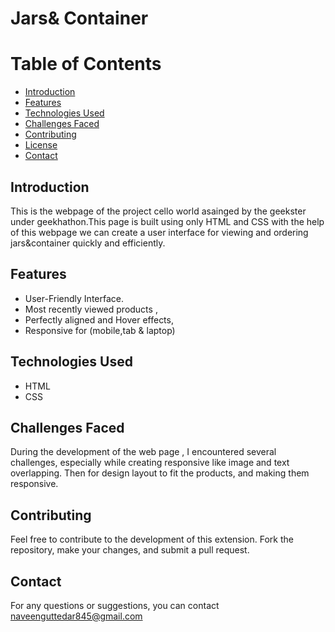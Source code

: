 # Jars& Container 

# Table of Contents
  - [Introduction](#introduction)
  - [Features](#features)
  - [Technologies Used](#technologies-used)
  - [Challenges Faced](#challenges-faced)
  - [Contributing](#contributing)
  - [License](#license)
  - [Contact](#contact)

## Introduction
This is the webpage of the project cello world asainged by the geekster under geekhathon.This page is built using only HTML and CSS with the help of this webpage we can create a user interface for viewing and ordering jars&container quickly and efficiently.

## Features

- User-Friendly Interface.
- Most recently viewed products ,
- Perfectly aligned and Hover effects,
- Responsive for (mobile,tab & laptop)

## Technologies Used

- HTML
- CSS

## Challenges Faced

During the development of the web page , I encountered several challenges, especially while creating responsive like image and text overlapping.
Then for design layout to fit the products,
and making them responsive.

## Contributing

Feel free to contribute to the development of this extension. Fork the repository, make your changes, and submit a pull request.

## Contact

For any questions or suggestions, you can contact naveenguttedar845@gmail.com

